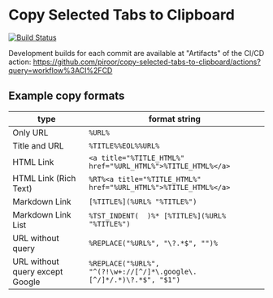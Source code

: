 # Copy Selected Tabs to Clipboard

[![Build Status](https://travis-ci.org/piroor/copy-selected-tabs-to-clipboard.svg?branch=trunk)](https://travis-ci.org/piroor/copy-selected-tabs-to-clipboard)

Development builds for each commit are available at "Artifacts" of the CI/CD action:
https://github.com/piroor/copy-selected-tabs-to-clipboard/actions?query=workflow%3ACI%2FCD

## Example copy formats

|type|format string|
|----|-------------|
|Only URL|`%URL%`|
|Title and URL|`%TITLE%%EOL%%URL%`|
|HTML Link|`<a title="%TITLE_HTML%" href="%URL_HTML%">%TITLE_HTML%</a>`|
|HTML Link (Rich Text)|`%RT%<a title="%TITLE_HTML%" href="%URL_HTML%">%TITLE_HTML%</a>`|
|Markdown Link|`[%TITLE%](%URL% "%TITLE%")`|
|Markdown Link List|`%TST_INDENT(  )%* [%TITLE%](%URL% "%TITLE%")`|
|URL without query|`%REPLACE("%URL%", "\?.*$", "")%`|
|URL without query except Google|`%REPLACE("%URL%", "^(?!\w+://[^/]*\.google\.[^/]*/.*)\?.*$", "$1")`|

